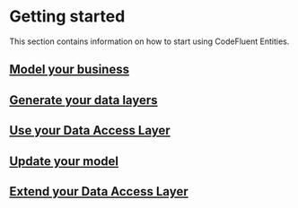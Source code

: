 # Getting started

This section contains information on how to start using CodeFluent Entities.

## [Model your business](getting-started/model_your_business.md)

## [Generate your data layers](getting-started/generate_your_data_layers.md)

## [Use your Data Access Layer](getting-started/use_your_data_access_layer.md)

## [Update your model](getting-started/update_your_model.md)

## [Extend your Data Access Layer](getting-started/extend_your_data_access_layer.md)